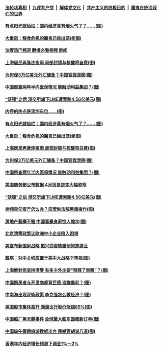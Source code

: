 ####  [法轮功真相](../../../../basic/blob/master/README.md?t=06081902) &nbsp;|&nbsp; [九评共产党](../../../../9ping.md/blob/master/README.md?t=06081902) &nbsp;|&nbsp; [解体党文化](../../../../jtdwh.md/blob/master/README.md?t=06081902)  &nbsp;|&nbsp; [共产主义的终极目的](../../../../gczydzjmd.md/blob/master/README.md?t=06081902) &nbsp;|&nbsp; [魔鬼在统治我们的世界](../../../../mgztzwmdsj.md/blob/master/README.md?t=06081902) 

#### [有点阳光就灿烂：国内经济真有烟火气了？……(图)](../pages/p5/1008569.md?t=06081902) 

#### [大重启：粮食危机的魔鬼已经出笼(组图)](../pages/p5/1008566.md?t=06081902) 

#### [油管热门频道 翻墙必看视频 新闻](http://45.76.130.85:81/youtube.html?06081902)

#### [上海居民再逢连夜雨 局部封锁与核酸将自费(图)](../pages/p5/1008543.md?t=06081902) 

#### [为何保3万亿美元外汇储备？中国官媒泄密(图)](../pages/p5/1008539.md?t=06081902) 

#### [中国倒查两年半内医保情况 能触动利益集团？(图)](../pages/p5/1008537.md?t=06081902) 

#### [“妖镍”之后 港交所旗下LME遭索赔4.56亿美元(图)](../pages/p5/1008525.md?t=06081902) 

#### [内卷的终点是深圳车位……(图)](../pages/p5/1008572.md?t=06081902) 

#### [有点阳光就灿烂：国内经济真有烟火气了？……(图)](../pages/p5/1008569.md?t=06081902) 

#### [大重启：粮食危机的魔鬼已经出笼(组图)](../pages/p5/1008566.md?t=06081902) 

#### [上海居民再逢连夜雨 局部封锁与核酸将自费(图)](../pages/p5/1008543.md?t=06081902) 

#### [为何保3万亿美元外汇储备？中国官媒泄密(图)](../pages/p5/1008539.md?t=06081902) 

#### [中国倒查两年半内医保情况 能触动利益集团？(图)](../pages/p5/1008537.md?t=06081902) 

#### [美国商务部公布数据 4月贸易逆差大幅收窄](../pages/p5/1008530.md?t=06081902) 

#### [“妖镍”之后 港交所旗下LME遭索赔4.56亿美元(图)](../pages/p5/1008525.md?t=06081902) 

#### [徐翔百亿资产怎么办？应莹称法院黑箱操作(图)](../pages/p5/1008518.md?t=06081902) 

#### [房地产萎靡不振 中国富豪身家惊人缩水(图)](../pages/p5/1008503.md?t=06081902) 

#### [北京清零政策让欧洲中小企业陷入困境](../pages/p5/1008491.md?t=06081902) 

#### [美宣布新国家战略 振兴受疫情重创的旅游业](../pages/p5/1008488.md?t=06081902) 

#### [戴琪：对中关税应置于美中大战略下审视(图)](../pages/p5/1008487.md?t=06081902) 

#### [上海解封但坚持清零 有多少外企要“拜拜了您哪”？(图)](../pages/p5/1008483.md?t=06081902) 

#### [中国购房者与开发商都背巨债 谁赚暴利？(图)](../pages/p5/1008474.md?t=06081902) 

#### [中南海出现双轨政策 李克强怎么救经济？(图)](../pages/p5/1008457.md?t=06081902) 

#### [美国股市集体高开 滴滴出行股价涨超65%(图)](../pages/p5/1008438.md?t=06081902) 

#### [中国船厂黑天鹅事件 全球最大船东国撤新订单(图)](../pages/p5/1008434.md?t=06081902) 

#### [中国端午假期旅游数据出台 民嘲官胡说八道(图)](../pages/p5/1008419.md?t=06081902) 

#### [香港年内经济增长预测下调至1%～2%](../pages/p5/1008422.md?t=06081902) 

<img src='http://gfw-breaker.win/goodnews/indexes/p5.md' width='0px' height='0px'/>
